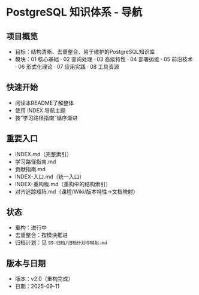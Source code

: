 # PostgreSQL 知识体系 - 导航

## 项目概览

- 目标：结构清晰、去重整合、易于维护的PostgreSQL知识库
- 模块：01 核心基础 · 02 查询处理 · 03 高级特性 · 04 部署运维 · 05 前沿技术 · 06 形式化理论 · 07 应用实践 · 08 工具资源

## 快速开始

- 阅读本README了解整体
- 使用 INDEX 导航主题
- 按“学习路径指南”循序渐进

## 重要入口

- INDEX.md（完整索引）
- 学习路径指南.md
- 贡献指南.md
- INDEX-入口.md（统一入口）
- INDEX-重构版.md（重构中的结构索引）
- 对齐追踪矩阵.md（课程/Wiki/版本特性→文档映射）

## 状态

- 重构：进行中
- 去重整合：按模块推进
- 归档计划：见 `99-归档/归档计划与映射.md`

## 版本与日期

- 版本：v2.0（重构完成）
- 日期：2025-09-11
